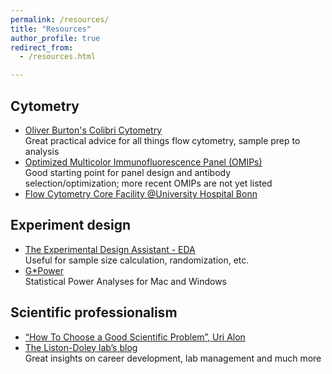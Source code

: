 ```yaml
---
permalink: /resources/
title: "Resources"
author_profile: true
redirect_from: 
  - /resources.html

---
```


## Cytometry
* [Oliver Burton's Colibri Cytometry](https://www.colibri-cytometry.com/)\
  Great practical advice for all things flow cytometry, sample prep to analysis
* [Optimized Multicolor Immunofluorescence Panel (OMIPs)]( https://onlinelibrary.wiley.com/doi/toc/10.1002/(ISSN)1552-4930.OMIPscollection)\
Good starting point for panel design and antibody selection/optimization; more recent OMIPs are not yet listed
* [Flow Cytometry Core Facility @University Hospital Bonn](https://www.medfak.uni-bonn.de/en/research/infrastructure/fccf)
## Experiment design
* [The Experimental Design Assistant - EDA](https://eda.nc3rs.org.uk/)\
Useful for sample size calculation, randomization, etc.
* [G*Power](https://www.psychologie.hhu.de/arbeitsgruppen/allgemeine-psychologie-und-arbeitspsychologie/gpower)\
Statistical Power Analyses for Mac and Windows
## Scientific professionalism
* [“How To Choose a Good Scientific Problem”, Uri Alon](https://doi.org/10.1016/j.molcel.2009.09.013)
* [The Liston-Doley lab’s blog](https://www.listonlab.uk/blog/)\
Great insights on career development, lab management and much more

